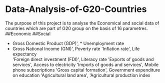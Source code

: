 # Data-Analysis-of-G20-Countries

The purpose of this project is to analyse the Economical and social data of countries which are part of G20 group on the basis of 16 parametres.
   ##Economic                                                                    ##Social
   
   * Gross Domestic Product (GDP)',                                          * Unemployment rate                               
   * Gross National Income (GNI)',                                         Poverty rate
        'Inflation rate',                                                  Life expectancy      
        'Foreign direct investment (FDI)',                                 Literacy rate
        'Exports of goods and services',                                   Access to electricity
        'Imports of goods and services',                                   Mobile phone subscriptions
        'Gross capital formation',                                         Government expenditure on education
        'Agricultural land area',
        'Agricultural production index
        
        
       
       

